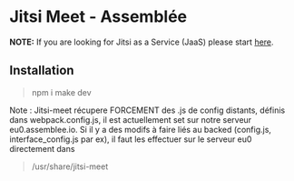 # Jitsi Meet - Assemblée

**NOTE:** If you are looking for Jitsi as a Service (JaaS) please start [here](https://jaas.8x8.vc).

## Installation

> npm i
> make dev


Note : Jitsi-meet récupere FORCEMENT des .js de config distants, définis dans webpack.config.js, il est actuellement set sur notre serveur eu0.assemblee.io.
Si il y a des modifs à faire liés au backed (config.js, interface_config.js par ex), il faut les effectuer sur le serveur eu0 directement dans
> /usr/share/jitsi-meet